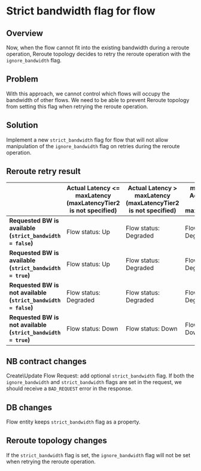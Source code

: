 # Strict bandwidth flag for flow

## Overview
Now, when the flow cannot fit into the existing bandwidth during a reroute operation,
Reroute topology decides to retry the reroute operation with the `ignore_bandwidth` flag.

## Problem
With this approach, we cannot control which flows will occupy the bandwidth of other flows. 
We need to be able to prevent Reroute topology from setting this flag when retrying the reroute operation.

## Solution
Implement a new `strict_bandwidth` flag for flow that will not allow manipulation 
of the `ignore_bandwidth` flag on retries during the reroute operation.

## Reroute retry result
|         | Actual Latency <= maxLatency (maxLatencyTier2 is not specified) | Actual Latency > maxLatency (maxLatencyTier2 is not specified) | maxLatency < Actual latency <= maxLatencyTier2 | Actual latency > maxLatencyTier2 |
| ---     | ---         | ---      | ---        | ---        |
| **Requested BW is available (`strict_bandwidth = false`)**     | Flow status: Up       | Flow status: Degraded | Flow status: Degraded | Flow status: Down |
| **Requested BW is available (`strict_bandwidth = true`)**      | Flow status: Up       | Flow status: Degraded | Flow status: Degraded | Flow status: Down |
| **Requested BW is not available (`strict_bandwidth = false`)** | Flow status: Degraded | Flow status: Degraded | Flow status: Degraded | Flow status: Down |
| **Requested BW is not available (`strict_bandwidth = true`)**  | Flow status: Down     | Flow status: Down     | Flow status: Down     | Flow status: Down |

## NB contract changes
Create\Update Flow Request: add optional `strict_bandwidth` flag. 
If both the `ignore_bandwidth` and `strict_bandwidth` flags are set in the request, 
we should receive a `BAD_REQUEST` error in the response.

## DB changes
Flow entity keeps `strict_bandwidth` flag as a property.

## Reroute topology changes
If the `strict_bandwidth` flag is set, the `ignore_bandwidth` flag will not be set when retrying the reroute operation.
